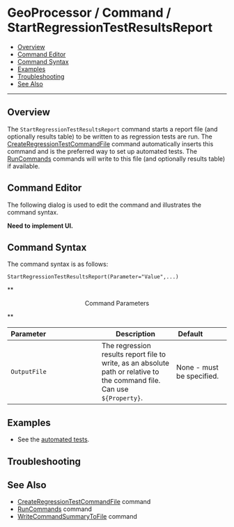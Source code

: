 # GeoProcessor / Command / StartRegressionTestResultsReport #

* [Overview](#overview)
* [Command Editor](#command-editor)
* [Command Syntax](#command-syntax)
* [Examples](#examples)
* [Troubleshooting](#troubleshooting)
* [See Also](#see-also)

-------------------------

## Overview ##

The `StartRegressionTestResultsReport` command starts a report file (and optionally results table) to be written to as regression tests are run.
The [CreateRegressionTestCommandFile](../CreateRegressionTestCommandFile/CreateRegressionTestCommandFile) command automatically
inserts this command and is the preferred way to set up automated tests.
The [RunCommands](../RunCommands/RunCommands) commands will write to this file (and optionally results table) if available.

## Command Editor ##

The following dialog is used to edit the command and illustrates the command syntax.

**Need to implement UI.**

## Command Syntax ##

The command syntax is as follows:

```text
StartRegressionTestResultsReport(Parameter="Value",...)
```
**<p style="text-align: center;">
Command Parameters
</p>**

| **Parameter**&nbsp;&nbsp;&nbsp;&nbsp;&nbsp;&nbsp;&nbsp;&nbsp;&nbsp;&nbsp;&nbsp;&nbsp;&nbsp;&nbsp;&nbsp;&nbsp;&nbsp;&nbsp;&nbsp;&nbsp;&nbsp;&nbsp;&nbsp;&nbsp;&nbsp;&nbsp; | **Description** | **Default**&nbsp;&nbsp;&nbsp;&nbsp;&nbsp;&nbsp;&nbsp;&nbsp;&nbsp;&nbsp; |
| --------------|-----------------|----------------- |
| `OutputFile` | The regression results report file to write, as an absolute path or relative to the command file.  Can use `${Property}`. | None - must be specified. |

## Examples ##

* See the [automated tests](https://github.com/OpenWaterFoundation/owf-app-geoprocessor-python-test/tree/master/test/commands/StartRegressionTestResultsReport).

## Troubleshooting ##

## See Also ##

* [CreateRegressionTestCommandFile](../CreateRegressionTestCommandFile/CreateRegressionTestCommandFile) command
* [RunCommands](../RunCommands/RunCommands) command
* [WriteCommandSummaryToFile](../WriteCommandSummaryToFile/WriteCommandSummaryToFile) command
